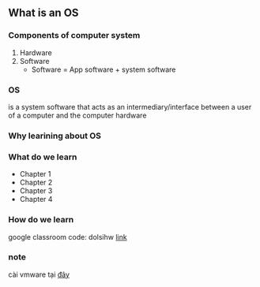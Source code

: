 ## What is an OS

### Components of computer system 
1. Hardware
2. Software 
	- Software = App software + system software
### OS
is a system software that acts as an intermediary/interface between a user of a computer and the computer hardware

### Why learining about OS

### What do we learn
- Chapter 1
- Chapter 2
- Chapter 3
- Chapter 4 

### How do we learn

google classroom code: dolsihw
[link](https://classroom.google.com/c/NzA0MjM1MTY4MjQz)

### note 
cài vmware tại [đây](https://github.com/hegdepavankumar/VMware-Workstation-Pro-17-Licence-Keys)
